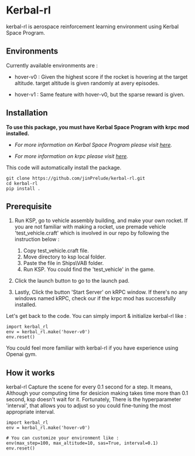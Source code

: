 # Kerbal-rl
kerbal-rl is aerospace reinforcement learning environment using
Kerbal Space Program.

## Environments
Currently available environments are :

- hover-v0 : Given the highest score if the rocket is hovering at the
target altitude. target altitude is given randomly at avery episodes.

- hover-v1 : Same feature with hover-v0, but the sparse reward is given.

## Installation
<b>To use this package, you must have Kerbal Space Program with krpc
mod installed.</b>
- _For more information on Kerbal Space Program please visit
 [here](https://www.kerbalspaceprogram.com/en/)._

- _For more information on krpc please visit
[here](https://github.com/krpc/krpc)._

This code will automatically install the package.
```shell
git clone https://github.com/jinPrelude/kerbal-rl.git
cd kerbal-rl
pip install .
```

## Prerequisite

1. Run KSP, go to vehicle assembly building, and make your own rocket. If
you are not familiar with making a rocket,
use premade vehicle 'test_vehicle.craft' which is involved in our repo
by following the instruction below :
    1. Copy test_vehicle.craft file.
    2. Move directory to ksp local folder.
    3. Paste the file in Ships\VAB folder.
    4. Run KSP. You could find the 'test_vehicle' in the game.

2. Click the launch button to go to the launch pad.
3. Lastly, Click the button 'Start Server' on kRPC window. If there's no any
windows named kRPC, check our if the krpc mod has successfully installed.


Let's get back to the code. You can simply import & initialize kerbal-rl like :
```shell
import kerbal_rl
env = kerbal_rl.make('hover-v0')
env.reset()
```
You could feel more familiar with kerbal-rl if you
 have experience using Openai gym.

## How it works
kerbal-rl Capture the scene for every 0.1 second for a
step. It means, Although your computing time for desicion making takes
 time more than 0.1 second, ksp doesn't wait for it. Fortunately, There
 is the hyperparameter 'interval', that allows you to adjust so you could
 fine-tuning the most appropriate interval.

```shell
import kerbal_rl
env = kerbal_rl.make('hover-v0')

# You can customize your environment like :
env(max_step=100, max_altitude=10, sas=True, interval=0.1)
env.reset()
```

